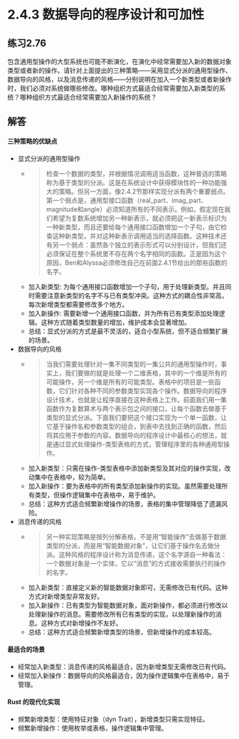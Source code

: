 # 2.4.3 数据导向的程序设计和可加性
## 练习2.76
包含通用型操作的大型系统也可能不断演化，在演化中经常需要加入新的数据对象类型或者新的操作。请针对上面提出的三种策略——采用显式分派的通用型操作、数据导向的风格，以及消息传递的风格——分别说明在加入一个新类型或者新操作时，我们必须对系统做哪些修改。哪种组织方式最适合经常需要加入新类型的系统？哪种组织方式最适合经常需要加入新操作的系统？

## 解答
#### 三种策略的优缺点
* 显式分派的通用型操作
    * > 检查一个数据的类型，并根据情况调用适当函数，这种普适的策略称为基于类型的分派。这是在系统设计中获得模块性的一种功能强大的策略。但另一方面，像2.4.2节那样实现分派有两个重要弱点。第一个弱点是，通用型接口函数（real_part、imag_part、magnitude和angle）必须知道所有的不同表示。例如，假定现在我们希望为复数系统增加另一种新表示，就必须把这一新表示标识为一种新类型，而且还要给每个通用接口函数增加一个子句，由它检查这种新类型，并对这种新表示调用适当的选择函数。这种技术还有另一个弱点：虽然各个独立的表示形式可以分别设计，但我们还必须保证在整个系统里不存在两个名字相同的函数。正是因为这个原因，Ben和Alyssa必须修改自己在前面2.4.1节给出的那些函数的名字。
    * 加入新类型: 为每个通用接口函数增加一个子句，用于处理新类型。并且同时需要注意新类型的名字不与已有类型冲突。这种方式的耦合性非常高，每次新增类型都需要修改多个地方。
    * 加入新操作: 需要新增一个通用接口函数，并为所有已有类型添加处理逻辑。这种方式随着类型数量的增加，维护成本会显著增加。
    * 总结：显式分派的方式是最不灵活的，适合小型系统，但不适合频繁扩展的场景。
* 数据导向的风格
    * > 当我们需要处理针对一集不同类型的一集公共的通用型操作时，事实上，我们要做的就是处理一个二维表格，其中的一个维是所有的可能操作，另一个维是所有的可能类型。表格中的项目是一些函数，它们针对各种不同的参数类型实现各个操作。数据导向的程序设计技术，也就是让程序直接在这种表格上工作。前面我们用一集函数作为复数算术与两个表示包之间的接口，让每个函数去做基于类型的显式分派。下面我们要把这个接口实现为一个单一函数，让它基于操作名和参数类型的组合，到表中去找到正确的函数，然后将其应用于参数的内容。数据导向的程序设计中最核心的想法，就是通过显式处理操作-类型表格的方式，管理程序里的各种通用型操作。
    * 加入新类型：只需在操作-类型表格中添加新类型及其对应的操作实现，改动集中在表格中，较为简单。
    * 加入新操作：要为表格中的所有类型添加新操作的实现。虽然需要处理所有类型，但操作逻辑集中在表格中，易于维护。
    * 总结：这种方式适合频繁新增操作的场景，表格的集中管理降低了遗漏风险。
* 消息传递的风格
    * > 另一种实现策略是按列分解表格，不是用“智能操作”去做基于数据类型的分派，而是用“智能数据对象”​，让它们基于操作名去做分派。这种风格的程序设计称为消息传递，这个名字源自一种看法：一个数据对象是一个实体，它以“消息”的方式接收需要执行的操作的名字。
    * 加入新类型：直接定义新的智能数据对象即可，无需修改已有代码。这种方式对新增类型非常友好。
    * 加入新操作：已有类型为智能数据对象，面对新操作，都必须进行修改以处理新操作的消息。需要修改所有已有类型的实现，以处理新操作的消息。这种方式对新增操作不友好。
    * 总结：这种方式适合频繁新增类型的场景，但新增操作的成本较高。
#### 最适合的场景
* 经常加入新类型：消息传递的风格最适合，因为新增类型无需修改已有代码。
* 经常加入新操作：数据导向的风格最适合，因为操作逻辑集中在表格中，易于管理。
#### Rust 的现代化实现
* 频繁新增类型：使用特征对象（dyn Trait），新增类型只需实现特征。
* 频繁新增操作：使用枚举或表格，操作逻辑集中管理。

